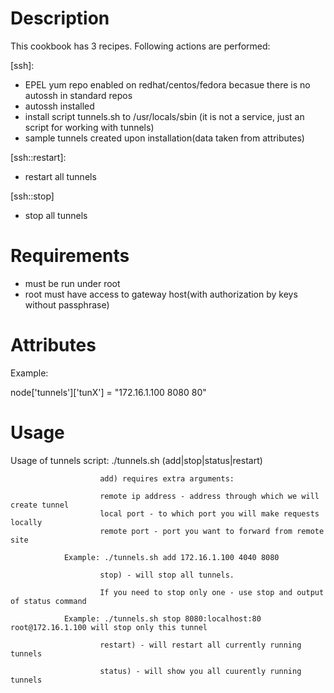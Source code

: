 Description
===========

This cookbook has 3 recipes. Following actions are performed:

[ssh]:

- EPEL yum repo enabled on redhat/centos/fedora becasue there is no autossh in standard repos
- autossh installed
- install script tunnels.sh to /usr/locals/sbin (it is not a service, just an script for working with tunnels)
- sample tunnels created upon installation(data taken from attributes)

[ssh::restart]:

- restart all tunnels

[ssh::stop]

- stop all tunnels


Requirements
============

- must be run under root
- root must have access to gateway host(with authorization by keys without passphrase)


Attributes
==========
Example:

node['tunnels']['tunX'] = "172.16.1.100 8080 80"


Usage
=====


Usage of tunnels script: ./tunnels.sh (add|stop|status|restart)

                        add) requires extra arguments:

                        remote ip address - address through which we will create tunnel
                        local port - to which port you will make requests locally
                        remote port - port you want to forward from remote site

                Example: ./tunnels.sh add 172.16.1.100 4040 8080

                        stop) - will stop all tunnels.

                        If you need to stop only one - use stop and output of status command

                Example: ./tunnels.sh stop 8080:localhost:80 root@172.16.1.100 will stop only this tunnel

                        restart) - will restart all currently running tunnels

                        status) - will show you all cuurently running tunnels


